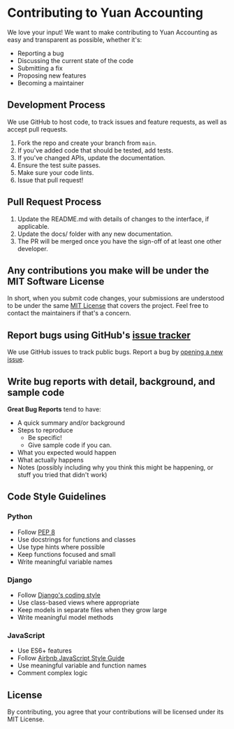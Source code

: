 # Contributing to Yuan Accounting

We love your input! We want to make contributing to Yuan Accounting as easy and transparent as possible, whether it's:

- Reporting a bug
- Discussing the current state of the code
- Submitting a fix
- Proposing new features
- Becoming a maintainer

## Development Process

We use GitHub to host code, to track issues and feature requests, as well as accept pull requests.

1. Fork the repo and create your branch from `main`.
2. If you've added code that should be tested, add tests.
3. If you've changed APIs, update the documentation.
4. Ensure the test suite passes.
5. Make sure your code lints.
6. Issue that pull request!

## Pull Request Process

1. Update the README.md with details of changes to the interface, if applicable.
2. Update the docs/ folder with any new documentation.
3. The PR will be merged once you have the sign-off of at least one other developer.

## Any contributions you make will be under the MIT Software License

In short, when you submit code changes, your submissions are understood to be under the same [MIT License](http://choosealicense.com/licenses/mit/) that covers the project. Feel free to contact the maintainers if that's a concern.

## Report bugs using GitHub's [issue tracker](https://github.com/yourusername/yuan-accounting/issues)

We use GitHub issues to track public bugs. Report a bug by [opening a new issue](https://github.com/yourusername/yuan-accounting/issues/new).

## Write bug reports with detail, background, and sample code

**Great Bug Reports** tend to have:

- A quick summary and/or background
- Steps to reproduce
  - Be specific!
  - Give sample code if you can.
- What you expected would happen
- What actually happens
- Notes (possibly including why you think this might be happening, or stuff you tried that didn't work)

## Code Style Guidelines

### Python

- Follow [PEP 8](https://www.python.org/dev/peps/pep-0008/)
- Use docstrings for functions and classes
- Use type hints where possible
- Keep functions focused and small
- Write meaningful variable names

### Django

- Follow [Django's coding style](https://docs.djangoproject.com/en/dev/internals/contributing/writing-code/coding-style/)
- Use class-based views where appropriate
- Keep models in separate files when they grow large
- Write meaningful model methods

### JavaScript

- Use ES6+ features
- Follow [Airbnb JavaScript Style Guide](https://github.com/airbnb/javascript)
- Use meaningful variable and function names
- Comment complex logic

## License

By contributing, you agree that your contributions will be licensed under its MIT License.
